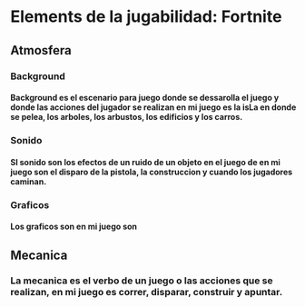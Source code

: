 # Elements de la jugabilidad: Fortnite 

## Atmosfera

### Background 
#### Background es el escenario para juego donde se dessarolla el juego y donde las acciones del jugador se realizan en mi juego es la isLa en donde se pelea, los arboles, los arbustos, los edificios y los carros.

### Sonido 
#### Sl sonido son los efectos de un ruido de un objeto en el juego de en mi juego son el disparo de la pistola, la construccion y cuando los jugadores caminan.

### Graficos
#### Los graficos son en mi juego son 

## Mecanica
### La mecanica es el verbo de un juego o las acciones que se realizan, en mi juego es correr, disparar, construir y apuntar.
